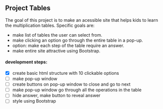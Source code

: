 ## Project Tables

The goal of this project is to make an acessible site that helps kids to learn the multiplication tables. Specific goals are:
* make list of tables the user can select from.
* make clicking an option go through the entire table in a pop-up.
* option: make each step of the table require an answer.
* make entire site attractive using Bootstrap.

#### development steps:
* [x] create basic html structure with 10 clickable options
* [ ] make pop-up window
* [ ] create buttons on pop-up window to close and go to next
* [ ] make pop-up window go through all the operations in the table
* [ ] hide answer, make button to reveal answer
* [ ] style using Bootstrap
